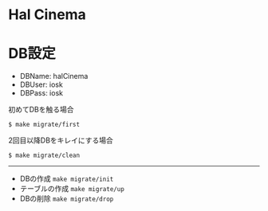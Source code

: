 # Hal Cinema

# DB設定

- DBName: halCinema
- DBUser: iosk
- DBPass: iosk

初めてDBを触る場合

```
$ make migrate/first
```

2回目以降DBをキレイにする場合

```
$ make migrate/clean
```

---

- DBの作成 `make migrate/init`
- テーブルの作成 `make migrate/up`
- DBの削除 `make migrate/drop`
